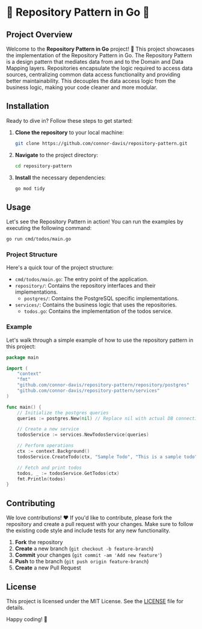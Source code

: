 # 🎉 Repository Pattern in Go 🎉

## Project Overview

Welcome to the **Repository Pattern in Go** project! 🚀 This project showcases the implementation of the Repository Pattern in Go. The Repository Pattern is a design pattern that mediates data from and to the Domain and Data Mapping layers. Repositories encapsulate the logic required to access data sources, centralizing common data access functionality and providing better maintainability. This decouples the data access logic from the business logic, making your code cleaner and more modular.

## Installation

Ready to dive in? Follow these steps to get started:

1. **Clone the repository** to your local machine:

    ```sh
    git clone https://github.com/connor-davis/repository-pattern.git
    ```

2. **Navigate** to the project directory:

    ```sh
    cd repository-pattern
    ```

3. **Install** the necessary dependencies:

    ```sh
    go mod tidy
    ```

## Usage

Let's see the Repository Pattern in action! You can run the examples by executing the following command:

```sh
go run cmd/todos/main.go
```

### Project Structure

Here's a quick tour of the project structure:

- `cmd/todos/main.go`: The entry point of the application.
- `repository/`: Contains the repository interfaces and their implementations.
  - `postgres/`: Contains the PostgreSQL specific implementations.
- `services/`: Contains the business logic that uses the repositories.
  - `todos.go`: Contains the implementation of the todos service.

### Example

Let's walk through a simple example of how to use the repository pattern in this project:

```go
package main

import (
	"context"
	"fmt"
	"github.com/connor-davis/repository-pattern/repository/postgres"
	"github.com/connor-davis/repository-pattern/services"
)

func main() {
	// Initialize the postgres queries
	queries := postgres.New(nil) // Replace nil with actual DB connection

	// Create a new service
	todosService := services.NewTodosService(queries)

	// Perform operations
	ctx := context.Background()
	todosService.CreateTodo(ctx, "Sample Todo", "This is a sample todo")

	// Fetch and print todos
	todos, _ := todosService.GetTodos(ctx)
	fmt.Println(todos)
}
```

## Contributing

We love contributions! ❤️ If you'd like to contribute, please fork the repository and create a pull request with your changes. Make sure to follow the existing code style and include tests for any new functionality.

1. **Fork** the repository
2. **Create** a new branch (`git checkout -b feature-branch`)
3. **Commit** your changes (`git commit -am 'Add new feature'`)
4. **Push** to the branch (`git push origin feature-branch`)
5. **Create** a new Pull Request

## License

This project is licensed under the MIT License. See the [LICENSE](LICENSE) file for details.

Happy coding! 🎉
